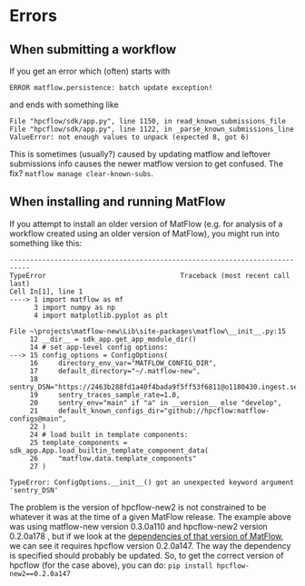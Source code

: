 # Errors
## When submitting a workflow
If you get an error which (often) starts with 
```
ERROR matflow.persistence: batch update exception!
```
and ends with something like
```
File "hpcflow/sdk/app.py", line 1150, in read_known_submissions_file
File "hpcflow/sdk/app.py", line 1122, in _parse_known_submissions_line
ValueError: not enough values to unpack (expected 8, got 6)
```
This is sometimes (usually?) caused by updating matflow and leftover submissions
info causes the newer matflow version to get confused.
The fix? `matflow manage clear-known-subs`.

## When installing and running MatFlow
If you attempt to install an older version of MatFlow (e.g. for analysis of a workflow
created using an older version of MatFlow),  you might run into something like this:

```
---------------------------------------------------------------------------
TypeError                                 Traceback (most recent call last)
Cell In[1], line 1
----> 1 import matflow as mf
      3 import numpy as np
      4 import matplotlib.pyplot as plt

File ~\projects\matflow-new\Lib\site-packages\matflow\__init__.py:15
     12 __dir__ = sdk_app.get_app_module_dir()
     14 # set app-level config options:
---> 15 config_options = ConfigOptions(
     16     directory_env_var="MATFLOW_CONFIG_DIR",
     17     default_directory="~/.matflow-new",
     18     sentry_DSN="https://2463b288fd1a40f4bada9f5ff53f6811@o1180430.ingest.sentry.io/6293231",
     19     sentry_traces_sample_rate=1.0,
     20     sentry_env="main" if "a" in __version__ else "develop",
     21     default_known_configs_dir="github://hpcflow:matflow-configs@main",
     22 )
     24 # load built in template components:
     25 template_components = sdk_app.App.load_builtin_template_component_data(
     26     "matflow.data.template_components"
     27 )

TypeError: ConfigOptions.__init__() got an unexpected keyword argument 'sentry_DSN'
```

The problem is the version of hpcflow-new2 is not constrained to be whatever it was at the time of a given MatFlow release. 
The example above was using matflow-new version  0.3.0a110 and hpcflow-new2 version 0.2.0a178 , 
but if we look at the [dependencies of that version of MatFlow](https://github.com/hpcflow/matflow-new/blob/v0.3.0a110/pyproject.toml),
we can see it requires hpcflow version 0.2.0a147. The way the dependency is specified should probably be updated.
So, to get the correct version of hpcflow (for the case above), you can do: `pip install hpcflow-new2==0.2.0a147`


